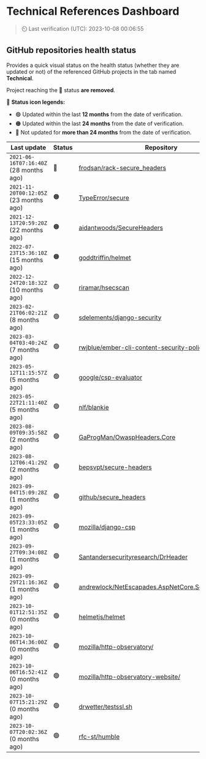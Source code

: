 
# Technical References Dashboard

> :timer_clock: Last verification (UTC): 2023-10-08 00:06:55

## GitHub repositories health status

Provides a quick visual status on the health status (whether they are updated or not) of the referenced GitHub projects in the tab named **Technical**.

Project reaching the :red_circle: status **are removed**.

:speech_balloon: **Status icon legends:**

* :green_circle: Updated within the last **12 months** from the date of verification.
* :orange_circle: Updated within the last **24 months** from the date of verification.
* :red_circle: Not updated for **more than 24 months** from the date of verification.

| Last update | Status | Repository |
| --- | --- | --- |
| `2021-06-16T07:16:40Z` (28 months ago) | :red_circle: | [frodsan/rack-secure_headers](https://github.com/frodsan/rack-secure_headers) |
| `2021-11-20T00:12:05Z` (23 months ago) | :orange_circle: | [TypeError/secure](https://github.com/TypeError/secure) |
| `2021-12-13T20:59:20Z` (22 months ago) | :orange_circle: | [aidantwoods/SecureHeaders](https://github.com/aidantwoods/SecureHeaders) |
| `2022-07-23T15:36:10Z` (15 months ago) | :orange_circle: | [goddtriffin/helmet](https://github.com/goddtriffin/helmet) |
| `2022-12-24T20:18:32Z` (10 months ago) | :green_circle: | [riramar/hsecscan](https://github.com/riramar/hsecscan) |
| `2023-02-21T06:02:21Z` (8 months ago) | :green_circle: | [sdelements/django-security](https://github.com/sdelements/django-security) |
| `2023-03-04T03:40:24Z` (7 months ago) | :green_circle: | [rwjblue/ember-cli-content-security-policy/](https://github.com/rwjblue/ember-cli-content-security-policy/) |
| `2023-05-12T11:15:57Z` (5 months ago) | :green_circle: | [google/csp-evaluator](https://github.com/google/csp-evaluator) |
| `2023-05-22T21:11:40Z` (5 months ago) | :green_circle: | [nlf/blankie](https://github.com/nlf/blankie) |
| `2023-08-09T09:35:58Z` (2 months ago) | :green_circle: | [GaProgMan/OwaspHeaders.Core](https://github.com/GaProgMan/OwaspHeaders.Core) |
| `2023-08-12T06:41:29Z` (2 months ago) | :green_circle: | [bepsvpt/secure-headers](https://github.com/bepsvpt/secure-headers) |
| `2023-09-04T15:09:28Z` (1 months ago) | :green_circle: | [github/secure_headers](https://github.com/github/secure_headers) |
| `2023-09-05T23:33:05Z` (1 months ago) | :green_circle: | [mozilla/django-csp](https://github.com/mozilla/django-csp) |
| `2023-09-27T09:34:08Z` (1 months ago) | :green_circle: | [Santandersecurityresearch/DrHeader](https://github.com/Santandersecurityresearch/DrHeader) |
| `2023-09-29T21:16:36Z` (1 months ago) | :green_circle: | [andrewlock/NetEscapades.AspNetCore.SecurityHeaders](https://github.com/andrewlock/NetEscapades.AspNetCore.SecurityHeaders) |
| `2023-10-01T12:51:35Z` (0 months ago) | :green_circle: | [helmetjs/helmet](https://github.com/helmetjs/helmet) |
| `2023-10-06T14:36:00Z` (0 months ago) | :green_circle: | [mozilla/http-observatory/](https://github.com/mozilla/http-observatory/) |
| `2023-10-06T16:52:41Z` (0 months ago) | :green_circle: | [mozilla/http-observatory-website/](https://github.com/mozilla/http-observatory-website/) |
| `2023-10-07T15:21:29Z` (0 months ago) | :green_circle: | [drwetter/testssl.sh](https://github.com/drwetter/testssl.sh) |
| `2023-10-07T20:02:36Z` (0 months ago) | :green_circle: | [rfc-st/humble](https://github.com/rfc-st/humble) |

